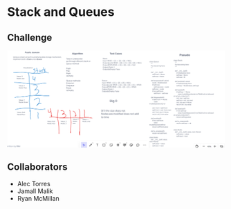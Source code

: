 # Stack and Queues

## Challenge
![stack-and-queuewhiteboard](stack-and-queuewhiteboard.png)
## Collaborators
- Alec Torres
- Jamall Malik
- Ryan McMillan
